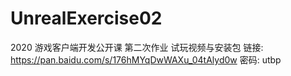 # UnrealExercise02
2020 游戏客户端开发公开课 第二次作业
试玩视频与安装包
链接: https://pan.baidu.com/s/176hMYqDwWAXu_04tAlyd0w  密码: utbp
